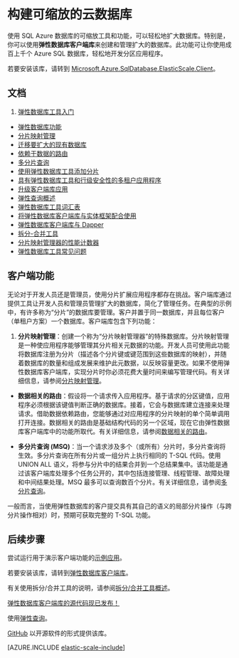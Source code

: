 <properties
    pageTitle="构建可缩放的云数据库 | Azure"
    description="使用弹性数据库客户端库构建可缩放的 .NET 数据库应用"
    services="sql-database"
    documentationCenter=""
    manager="jhubbard"
    authors="ddove"
    editor=""/>

<tags
    ms.service="sql-database"
    ms.date="05/24/2016"
    wacn.date="07/11/2016"/>

# 构建可缩放的云数据库

使用 SQL Azure 数据库的可缩放工具和功能，可以轻松地扩大数据库。特别是，你可以使用**弹性数据库客户端库**来创建和管理扩大的数据库。此功能可让你使用成百上千个 Azure SQL 数据库，轻松地开发分区应用程序。

若要安装该库，请转到 [Microsoft.Azure.SqlDatabase.ElasticScale.Client](https://www.nuget.org/packages/Microsoft.Azure.SqlDatabase.ElasticScale.Client)。

## 文档
1. [弹性数据库工具入门](/documentation/articles/sql-database-elastic-scale-get-started/)
* [弹性数据库功能](/documentation/articles/sql-database-elastic-scale-introduction/)
* [分片映射管理](/documentation/articles/sql-database-elastic-scale-shard-map-management/)
* [迁移要扩大的现有数据库](/documentation/articles/sql-database-elastic-convert-to-use-elastic-tools/)
* [依赖于数据的路由](/documentation/articles/sql-database-elastic-scale-data-dependent-routing/)
* [多分片查询](/documentation/articles/sql-database-elastic-scale-multishard-querying/)
* [使用弹性数据库工具添加分片](/documentation/articles/sql-database-elastic-scale-add-a-shard/)
* [具有弹性数据库工具和行级安全性的多租户应用程序](/documentation/articles/sql-database-elastic-tools-multi-tenant-row-level-security/)
* [升级客户端库应用](/documentation/articles/sql-database-elastic-scale-upgrade-client-library/) 
* [弹性查询概述](/documentation/articles/sql-database-elastic-query-overview/)
* [弹性数据库工具词汇表](/documentation/articles/sql-database-elastic-scale-glossary/)
* [将弹性数据库客户端库与实体框架配合使用](/documentation/articles/sql-database-elastic-scale-use-entity-framework-applications-visual-studio/)
* [弹性数据库客户端库与 Dapper](/documentation/articles/sql-database-elastic-scale-working-with-dapper/)
* [拆分-合并工具](/documentation/articles/sql-database-elastic-scale-overview-split-and-merge/)
* [分片映射管理器的性能计数器](/documentation/articles/sql-database-elastic-database-client-library/) 
* [弹性数据库工具常见问题](/documentation/articles/sql-database-elastic-scale-faq/)

## 客户端功能

无论对于开发人员还是管理员，使用分片扩展应用程序都存在挑战。客户端库通过提供工具让开发人员和管理员管理扩大的数据库，简化了管理任务。在典型的示例中，有许多称为“分片”的数据库要管理。客户并置于同一数据库，并且每位客户（单租户方案）一个数据库。客户端库包含下列功能：

1.  **分片映射管理**：创建一个称为“分片映射管理器”的特殊数据库。分片映射管理是一种使应用程序能够管理其分片相关元数据的功能。开发人员可使用此功能将数据库注册为分片（描述各个分片键或键范围到这些数据库的映射），并随着数据库的数量和组成发展来维护此元数据，以反映容量更改。如果不使用弹性数据库客户端库，实现分片时你必须花费大量时间来编写管理代码。有关详细信息，请参阅[分片映射管理](/documentation/articles/sql-database-elastic-scale-shard-map-management/)。

* **数据相关的路由**：假设将一个请求传入应用程序。基于请求的分区键值，应用程序必须根据该键值判断正确的数据库。接着，它会与数据库建立连接来处理请求。借助数据依赖路由，您能够通过对应用程序的分片映射的单个简单调用打开连接。数据相关的路由是基础结构代码的另一个区域，现在它由弹性数据库客户端库中的功能所取代。有关详细信息，请参阅[数据相关的路由](/documentation/articles/sql-database-elastic-scale-data-dependent-routing/)。

* **多分片查询 (MSQ)**：当一个请求涉及多个（或所有）分片时，多分片查询将生效。多分片查询在所有分片或一组分片上执行相同的 T-SQL 代码。使用 UNION ALL 语义，将参与分片中的结果合并到一个总结果集中。该功能是通过该客户端库处理多个任务公开的，其中包括连接管理、线程管理、故障处理和中间结果处理。MSQ 最多可以查询数百个分片。有关详细信息，请参阅[多分片查询](/documentation/articles/sql-database-elastic-scale-multishard-querying/)。

一般而言，当使用弹性数据库的客户提交具有其自己的语义的局部分片操作（与跨分片操作相对）时，预期可获取完整的 T-SQL 功能。

## 后续步骤

尝试运行用于演示客户端功能的[示例应用](/documentation/articles/sql-database-elastic-scale-get-started/)。

若要安装该库，请转到[弹性数据库客户端库](http://www.nuget.org/packages/Microsoft.Azure.SqlDatabase.ElasticScale.Client)。

有关使用拆分/合并工具的说明，请参阅[拆分/合并工具概述](/documentation/articles/sql-database-elastic-scale-overview-split-and-merge/)。

[弹性数据库客户端库的源代码现已发布！](https://azure.microsoft.com/blog/elastic-database-client-library-is-now-open-sourced)

使用[弹性查询](/documentation/articles/sql-database-elastic-query-overview/)。

[GitHub](https://github.com/Azure/elastic-db-tools) 以开源软件的形式提供该库。


[AZURE.INCLUDE [elastic-scale-include](../includes/elastic-scale-include.md)]

<!--Anchors-->
<!--Image references-->
[1]: ./media/sql-database-elastic-database-client-library/glossary.png


<!---HONumber=Mooncake_0704_2016-->